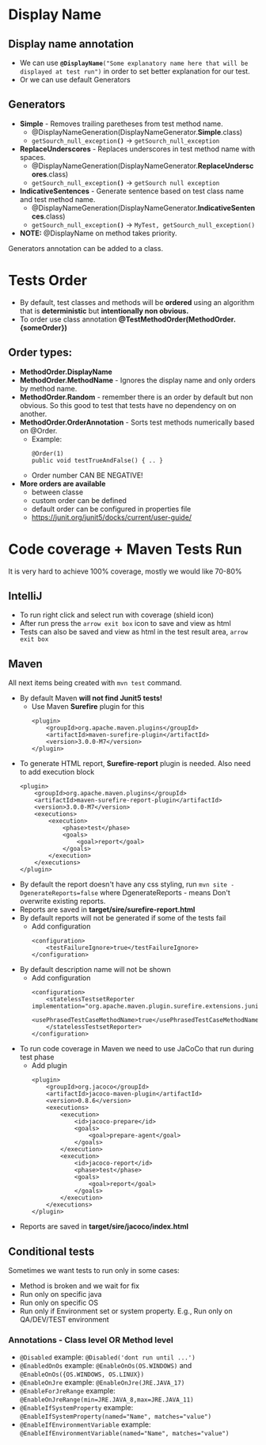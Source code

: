 # Display Name
## Display name annotation

- We can use **`@DisplayName`**`("Some explanatory name here that will be displayed at test run")` in order to set better explanation for our test.
- Or we can use default Generators

## Generators
- **Simple** - Removes trailing paretheses from test method name.
    - @DisplayNameGeneration(DisplayNameGenerator.**Simple**.class)
    - `getSourch_null_exception`**`()`** -> `getSourch_null_exception`
- **ReplaceUnderscores** - Replaces underscores in test method name with spaces.
    - @DisplayNameGeneration(DisplayNameGenerator.**ReplaceUnderscores**.class)
    - `getSourch_null_exception`**`()`** -> `getSourch null exception`
- **IndicativeSentences** - Generate sentence based on test class name and test method name.
    - @DisplayNameGeneration(DisplayNameGenerator.**IndicativeSentences**.class)
    - `getSourch_null_exception`**`()`** -> `MyTest, getSourch_null_exception()`
- **NOTE:** @DisplayName on method takes priority.

Generators annotation can be added to a class.

# Tests Order
* By default, test classes and methods will be **ordered** using an algorithm that is **deterministic** but **intentionally non obvious.**
* To order use class annotation **@TestMethodOrder(MethodOrder.{someOrder})**

## Order types:
- **MethodOrder.DisplayName**
- **MethodOrder.MethodName** - Ignores the display name and only orders by method name.
- **MethodOrder.Random** - remember there is an order by default but non obvious. So this good to test that tests have no dependency on on another. 
- **MethodOrder.OrderAnnotation** - Sorts test methods numerically based on @Order. 
    - Example:
        ```
        @Order(1)
        public void testTrueAndFalse() { .. }
        ```
    - Order number CAN BE NEGATIVE!
- **More orders are available**
    - between classe
    - custom order can be defined
    - default order can be configured in properties file
    - https://junit.org/junit5/docks/current/user-guide/

# Code coverage + Maven Tests Run
It is very hard to achieve 100% coverage, mostly we would like 70-80%
## IntelliJ
- To run right click and select run with coverage (shield icon)
- After run press the `arrow exit box` icon to save and view as html
- Tests can also be saved and view as html in the test result area, `arrow exit box`
## Maven
All next items being created with `mvn test` command.
- By default Maven **will not find Junit5 tests!**
    - Use Maven **Surefire** plugin for this
        ```
        <plugin>
			<groupId>org.apache.maven.plugins</groupId>
			<artifactId>maven-surefire-plugin</artifactId>
			<version>3.0.0-M7</version>
		</plugin>
        ```
- To generate HTML report, **Surefire-report** plugin is needed. Also need to add execution block
    ```
    <plugin>
	    <groupId>org.apache.maven.plugins</groupId>
		<artifactId>maven-surefire-report-plugin</artifactId>
		<version>3.0.0-M7</version>
		<executions>
			<execution>
				<phase>test</phase>
				<goals>
					<goal>report</goal>
				</goals>
			</execution>
		</executions>
	</plugin>
    ```
- By default the report doesn't have any css styling, run `mvn site -DgenerateReports=false` where DgenerateReports - means Don't overwrite existing reports.
- Reports are saved in **target/sire/surefire-report.html**
- By default reports will not be generated if some of the tests fail
    - Add configuration
        ```
        <configuration>
            <testFailureIgnore>true</testFailureIgnore>
        </configuration>
        ```
- By default description name will not be shown
    - Add configuration
        ```
        <configuration>
            <statelessTestsetReporter implementation="org.apache.maven.plugin.surefire.extensions.junit5.JUnit5Xml30StatelessReporter">
                <usePhrasedTestCaseMethodName>true</usePhrasedTestCaseMethodName>
            </statelessTestsetReporter>
        </configuration>
        ```
- To run code coverage in Maven we need to use JaCoCo that run during test phase
    - Add plugin
        ```
        <plugin>
            <groupId>org.jacoco</groupId>
            <artifactId>jacoco-maven-plugin</artifactId>
            <version>0.8.6</version>
            <executions>
  	            <execution>
      	            <id>jacoco-prepare</id>
                    <goals>
            		    <goal>prepare-agent</goal>
                    </goals>
                </execution>
                <execution>
                    <id>jacoco-report</id>
                    <phase>test</phase>
                    <goals>
               	        <goal>report</goal>
                    </goals>
                </execution>
            </executions>
        </plugin>
        ```
- Reports are saved in **target/sire/jacoco/index.html**

## Conditional tests
Sometimes we want tests to run only in some cases:
- Method is broken and we wait for fix
- Run only on specific java
- Run only on specific OS
- Run only if Environment set or system property. E.g., Run only on QA/DEV/TEST environment

### Annotations - Class level OR Method level
- `@Disabled` example: `@Disabled('dont run until ...')`
- `@EnabledOnOs` example: `@EnableOnOs(OS.WINDOWS)` and `@EnableOnOs({OS.WINDOWS, OS.LINUX})`
- `@EnableOnJre` example: `@EnableOnJre(JRE.JAVA_17)`
- `@EnableForJreRange` example: `@EnableOnJreRange(min=JRE.JAVA_8,max=JRE.JAVA_11)`
- `@EnableIfSystemProperty` example: `@EnableIfSystemProperty(named="Name", matches="value")`
- `@EnableIfEnvironmentVariable` example: `@EnableIfEnvironmentVariable(named="Name", matches="value")`